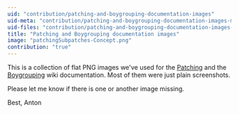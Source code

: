 ```yaml
---
uid: "contribution/patching-and-boygrouping-documentation-images"
uid-meta: "contribution/patching-and-boygrouping-documentation-images-meta"
uid-files: "contribution/patching-and-boygrouping-documentation-images-files"
title: "Patching and Boygrouping documentation images"
image: "patchingSubpatches-Concept.png"
contribution: "true"
---
```


This is a collection of flat PNG images we've used for the [Patching](https://betadocs.vvvv.org/using-vvvv/patching/index.html) and the [Boygrouping](https://betadocs.vvvv.org/using-vvvv/boygrouping/index.html) wiki documentation. Most of them were just plain screenshots.

Please let me know if there is one or another image missing.

Best,
Anton